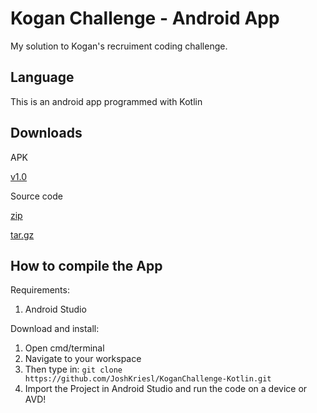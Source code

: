 # Kogan Challenge - Android App

My solution to Kogan's recruiment coding challenge.

## Language

This is an android app programmed with Kotlin

## Downloads

APK

[v1.0](https://github.com/JoshKriesl/KoganChallenge-Kotlin/releases/download/v1.0/Kogan-Challenge.apk)

Source code

[zip](https://github.com/JoshKriesl/KoganChallenge-Kotlin/archive/v1.0.zip)

[tar.gz](https://github.com/JoshKriesl/KoganChallenge-Kotlin/archive/v1.0.tar.gz)

## How to compile the App
Requirements:
  1. Android Studio

Download and install:
  1. Open cmd/terminal
  2. Navigate to your workspace
  3. Then type in: `git clone https://github.com/JoshKriesl/KoganChallenge-Kotlin.git`
  4. Import the Project in Android Studio and run the code on a device or AVD!
